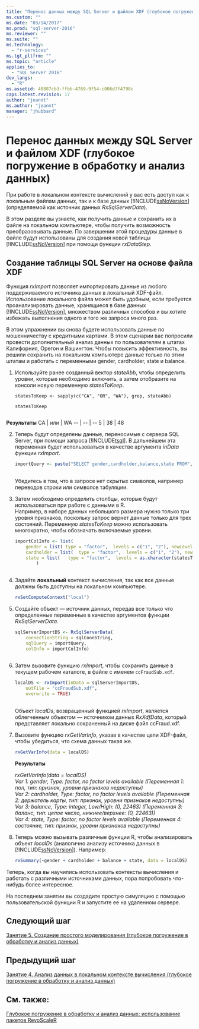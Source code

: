 ```yaml
---
title: "Перенос данных между SQL Server и файлом XDF (глубокое погружение в обработку и анализ данных) | Microsoft Docs"
ms.custom: ""
ms.date: "03/14/2017"
ms.prod: "sql-server-2016"
ms.reviewer: ""
ms.suite: ""
ms.technology: 
  - "r-services"
ms.tgt_pltfrm: ""
ms.topic: "article"
applies_to: 
  - "SQL Server 2016"
dev_langs: 
  - "R"
ms.assetid: 40887cb3-ffbb-4769-9f54-c006d7f4798c
caps.latest.revision: 17
author: "jeannt"
ms.author: "jeannt"
manager: "jhubbard"
---
```

# Перенос данных между SQL Server и файлом XDF (глубокое погружение в обработку и анализ данных)
При работе в локальном контексте вычислений у вас есть доступ как к локальным файлам данных, так и к базе данных [!INCLUDE[ssNoVersion](../../includes/ssnoversion-md.md)] (определяемой как источник данных *RxSqlServerData*).  
  
В этом разделе вы узнаете, как получить данные и сохранить их в файле на локальном компьютере, чтобы получить возможность преобразовывать данные. По завершении этой процедуры данные в файле будут использованы для создания новой таблицы [!INCLUDE[ssNoVersion](../../includes/ssnoversion-md.md)] при помощи функции *rxDataStep*.  
  
## Создание таблицы SQL Server на основе файла XDF  

Функция *rxImport* позволяет импортировать данные из любого поддерживаемого источника данных в локальный XDF-файл. Использование локального файла может быть удобным, если требуется проанализировать данные, хранящиеся в базе данных [!INCLUDE[ssNoVersion](../../includes/ssnoversion-md.md)], множеством различных способов и вы хотите избежать выполнения одного и того же запроса много раз.  
  
В этом упражнении вы снова будете использовать данные по мошенничеству с кредитными картами. В этом сценарии вас попросили провести дополнительный анализ данных по пользователям в штатах Калифорния, Орегон и Вашингтон. Чтобы повысить эффективность, вы решили сохранить на локальном компьютере данные только по этим штатам и работать с переменными gender, cardholder, state и balance.  
  
1.  Используйте ранее созданный вектор *stateAbb*, чтобы определить уровни, которые необходимо включить, а затем отобразите на консоли новую переменную *statesToKeep*.  
  
    ```  
    statesToKeep <- sapply(c("CA", "OR", "WA"), grep, stateAbb)   
  
    statesToKeep  
  
    ```  
 **Результаты**
CA |  или  | WA 
-- | -- | --
 5 |  38  | 48 
  
2.  Теперь будут определены данные, переносимые с сервера SQL Server, при помощи запроса [!INCLUDE[tsql](../../includes/tsql-md.md)].  В дальнейшем эта переменная будет использоваться в качестве аргумента *inData* функции *rxImport*.  
  
    ```R  
    importQuery <- paste("SELECT gender,cardholder,balance,state FROM",  sqlFraudTable,  "WHERE (state = 5 OR state = 38 OR state = 48)")  
  
    ```  
  
    Убедитесь в том, что в запросе нет скрытых символов, например переводов строки или символов табуляции.  
  
3.  Затем необходимо определить столбцы, которые будут использоваться при работе с данными в R.  
  Например, в наборе данных небольшого размера нужно только три уровня признаков, поскольку запрос вернет данные только для трех состояний.  Переменную *statesToKeep* можно использовать многократно, чтобы обозначать включаемые уровни.  
  
    ```R  
    importColInfo <- list(   
        gender = list( type = "factor",  levels = c("1", "2"), newLevels = c("Male", "Female")),       
        cardholder = list(  type = "factor",  levels = c("1", "2"), newLevels = c("Principal", "Secondary")),     
        state = list(   type = "factor",  levels = as.character(statesToKeep), newLevels = names(statesToKeep))   
            )  
  
    ```  
  
4.  Задайте **локальный** контекст вычисления, так как все данные должны быть доступны на локальном компьютере.  
  
    ```R  
    rxSetComputeContext("local")   
    ```  
  
5.  Создайте объект — источник данных, передав все только что определенные переменные в качестве аргументов функции *RxSqlServerData*.  
  
    ```R  
    sqlServerImportDS <- RxSqlServerData(  
        connectionString = sqlConnString,   
        sqlQuery = importQuery,   
        colInfo = importColInfo)  
  
    ```  
  
6.  Затем вызовите функцию *rxImport*, чтобы сохранить данные в текущем рабочем каталоге, в файле с именем `ccFraudSub.xdf`.  
  
    ```R  
    localDS <- rxImport(inData = sqlServerImportDS,   
        outFile = "ccFraudSub.xdf",    
        overwrite = TRUE)  
  
    ```  
  
    Объект *localDs*, возвращенный функцией *rxImport*, является облегченным объектом — источником данных *RxXdfData*, который представляет локально сохраненный на диске файл ccFraud.xdf.  
  
7.  Вызовите функцию *rxGetVarInfo*, указав в качестве цели XDF-файл, чтобы убедиться, что схема данных такая же.  
  
    ```R  
    rxGetVarInfo(data = localDS)   
    ```  
    **Результаты**
    
    *rxGetVarInfo(data = localDS)*    
    *Var 1: gender, Type: factor, no factor levels available (Переменная 1: пол, тип: признак, уровни признаков недоступны)*    
    *Var 2: cardholder, Type: factor, no factor levels available (Переменная 2: держатель карты, тип: признак, уровни признаков недоступны)*    
    *Var 3: balance, Type: integer, Low/High: (0, 22463) (Переменная 3: баланс, тип: целое число, нижнее/верхнее: (0, 22463))*    
    *Var 4: state, Type: factor, no factor levels available (Переменная 4: состояние, тип: признак, уровни признаков недоступны)*
  
8.  Теперь можно вызывать различные функции R, чтобы анализировать объект *localDs* (аналогично анализу источника данных в [!INCLUDE[ssNoVersion](../../includes/ssnoversion-md.md)]). Например:  
  
    ```R  
    rxSummary(~gender + cardholder + balance + state, data = localDS)    
    ```  
  
Теперь, когда вы научились использовать контексты вычисления и работать с различными источниками данных, пора попробовать что-нибудь более интересное.  
  
На последнем занятии вы создадите простую симуляцию с помощью пользовательской функции R и запустите ее на удаленном сервере.  
  
## Следующий шаг  
[Занятие 5. Создание простого моделирования (глубокое погружение в обработку и анализ данных)](../../advanced-analytics/r-services/lesson-5-create-a-simple-simulation-data-science-deep-dive.md)  
  
## Предыдущий шаг  
[Занятие 4. Анализ данных в локальном контексте вычисления (глубокое погружение в обработку и анализ данных)](../../advanced-analytics/r-services/lesson-4-analyze-data-in-local-compute-context-data-science-deep-dive.md)  
  
## См. также:  
[Глубокое погружение в обработку и анализ данных: использование пакетов RevoScaleR](../../advanced-analytics/r-services/data-science-deep-dive-using-the-revoscaler-packages.md)  
  
  
  

